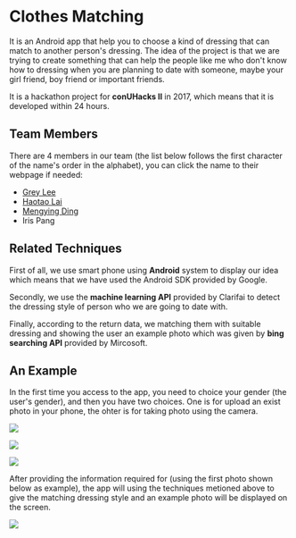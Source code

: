 # Clothes Matching

It is an Android app that help you to choose a kind of dressing that can match to another person's dressing. The idea of the project is that we are trying to create something that can help the people like me who don't know how to dressing when you are planning to date with someone, maybe your girl friend, boy friend or important friends.

It is a hackathon project for **conUHacks II** in 2017, which means that it is developed within 24 hours.

## Team Members

There are 4 members in our team (the list below follows the first character of the name's order in the alphabet), you can click the name to their webpage if needed:

- [Grey Lee](https://github.com/kidd-4)
- [Haotao Lai](http://laihaotao.github.io/)
- [Mengying Ding](https://github.com/FrankFranck)
- Iris Pang

## Related Techniques

First of all, we use smart phone using **Android** system to display our idea which means that we have used the Android SDK provided by Google.

Secondly, we use the **machine learning API** provided by Clarifai to detect the dressing style of person who we are going to date with.

Finally, according to the return data, we matching them with suitable dressing and showing the user an example photo which was given by **bing searching API** provided by Mircosoft.

## An Example

In the first time you access to the app, you need to choice your gender (the user's gender), and then you have two choices. One is for upload an exist photo in your phone, the ohter is for taking photo using the camera.

![](image/1.jpg)

![](image/2.jpg)

![](image/4.jpg)

After providing the information required for (using the first photo shown below as example), the app will using the techniques metioned above to give the matching dressing style and an example photo will be displayed on the screen.

![](image/5.jpg)